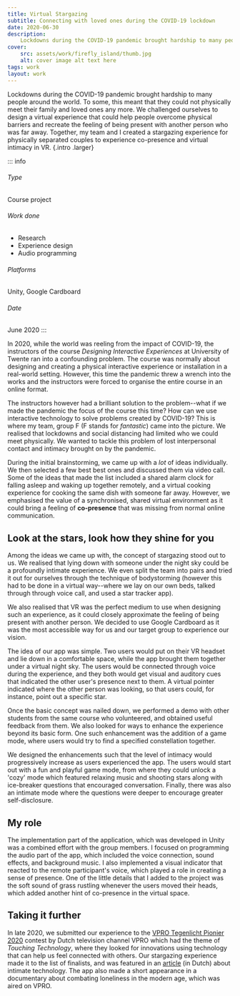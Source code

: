 ```yaml
---
title: Virtual Stargazing
subtitle: Connecting with loved ones during the COVID-19 lockdown
date: 2020-06-30
description:
    Lockdowns during the COVID-19 pandemic brought hardship to many people around the world. To some, this meant that they could not physically meet their family and loved ones any more. We challenged ourselves to design a virtual experience that could help people overcome physical barriers and recreate the feeling of being present with another person who was far away. Together, my team and I created a stargazing experience for physically separated couples to experience co-presence and virtual intimacy in VR.
cover:
    src: assets/work/firefly_island/thumb.jpg
    alt: cover image alt text here
tags: work
layout: work
---
```


Lockdowns during the COVID-19 pandemic brought hardship to many people around the world. To some, this meant that they could not physically meet their family and loved ones any more. We challenged ourselves to design a virtual experience that could help people overcome physical barriers and recreate the feeling of being present with another person who was far away. Together, my team and I created a stargazing experience for physically separated couples to experience co-presence and virtual intimacy in VR. {.intro .larger}

::: info
###### Type
Course project

###### Work done
- Research
- Experience design
- Audio programming

###### Platforms
Unity, Google Cardboard

###### Date
June 2020
:::

In 2020, while the world was reeling from the impact of COVID-19, the instructors of the course *Designing Interactive Experiences* at University of Twente ran into a confounding problem. The course was normally about designing and creating a physical interactive experience or installation in a real-world setting. However, this time the pandemic threw a wrench into the works and the instructors were forced to organise the entire course in an online format.

The instructors however had a brilliant solution to the problem--what if we made the pandemic the focus of the course this time? How can we use interactive technology to solve problems created by COVID-19? This is where my team, group F (F stands for *fantastic*) came into the picture. We realised that lockdowns and social distancing had limited who we could meet physically. We wanted to tackle this problem of lost interpersonal contact and intimacy brought on by the pandemic.

During the initial brainstorming, we came up with a *lot* of ideas individually. We then selected a few best best ones and discussed them via video call. Some of the ideas that made the list included a shared alarm clock for falling asleep and waking up together remotely, and a virtual cooking experience for cooking the same dish with someone far away. However, we emphasised the value of a synchronised, shared virtual environment as it could bring a feeling of **co-presence** that was missing from normal online communication.

## Look at the stars, look how they shine for you

Among the ideas we came up with, the concept of stargazing stood out to us. We realised that lying down with someone under the night sky could be a profoundly intimate experience. We even split the team into pairs and tried it out for ourselves through the technique of bodystorming (however this had to be done in a virtual way--where we lay on our own beds, talked through through voice call, and used a star tracker app).

We also realised that VR was the perfect medium to use when designing such an experience, as it could closely approximate the feeling of being present with another person. We decided to use Google Cardboard as it was the most accessible way for us and our target group to experience our vision.

The idea of our app was simple. Two users would put on their VR headset and lie down in a comfortable space, while the app brought them together under a virtual night sky. The users would be connected through voice during the experience, and they both would get visual and auditory cues that indicated the other user's presence next to them. A virtual pointer indicated where the other person was looking, so that users could, for instance, point out a specific star.

Once the basic concept was nailed down, we performed a demo with other students from the same course who volunteered, and obtained useful feedback from them. We also looked for ways to enhance the experience beyond its basic form. One such enhancement was the addition of a game mode, where users would try to find a specified constellation together.

We designed the enhancements such that the level of intimacy would progressively increase as users experienced the app. The users would start out with a fun and playful game mode, from where they could unlock a 'cozy' mode which featured relaxing music and shooting stars along with ice-breaker questions that encouraged conversation. Finally, there was also an intimate mode where the questions were deeper to encourage greater self-disclosure.

## My role

The implementation part of the application, which was developed in Unity was a combined effort with the group members. I focused on programming the audio part of the app, which included the voice connection, sound effects, and background music. I also implemented a visual indicator that reacted to the remote participant's voice, which played a role in creating a sense of presence. One of the little details that I added to the project was the soft sound of grass rustling whenever the users moved their heads, which added another hint of co-presence in the virtual space.

## Taking it further

In late 2020, we submitted our experience to the [VPRO Tegenlicht Pionier 2020](https://dezwijger.nl/programma/touching-technology) contest by Dutch television channel VPRO which had the theme of *Touching Technology*, where they looked for innovations using technology that can help us feel connected with others. Our stargazing experience made it to the list of finalists, and was featured in an [article](https://www.vpro.nl/programmas/tegenlicht/lees/artikelen/2021/intimiteit-tech.html) (in Dutch) about intimate technology. The app also made a short appearance in a documentary about combating loneliness in the modern age, which was aired on VPRO.
